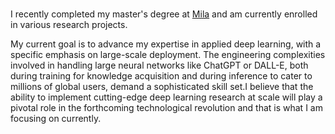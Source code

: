 ### 

I recently completed my master's degree at <a href="https://mila.quebec/en/">Mila</a> and am currently enrolled in various research projects.
 

My current goal is to advance my expertise in applied deep learning, with a specific emphasis on large-scale deployment. The engineering complexities involved in handling large neural networks like ChatGPT or DALL-E, both during training for knowledge acquisition and during inference to cater to millions of global users, demand a sophisticated skill set.I believe that the ability to implement cutting-edge deep learning research at scale will play a pivotal role in the forthcoming technological revolution and that is what I am focusing on currently.

<!--
**atonkamanda/atonkamanda** is a ✨ _special_ ✨ repository because its `README.md` (this file) appears on your GitHub profile.

Here are some ideas to get you started:

- 🔭 I’m currently working on ...
- 🌱 I’m currently learning ...
- 👯 I’m looking to collaborate on ...
- 🤔 I’m looking for help with ...
- 💬 Ask me about ...
- 📫 How to reach me: ...
- 😄 Pronouns: ...
- ⚡ Fun fact: ...
-->
